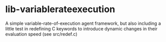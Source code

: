 # lib-variablerateexecution
A simple variable-rate-of-execution agent framework, but also including a little test in redefining C keywords to introduce dynamic changes in their evaluation speed (see src/redef.c)
